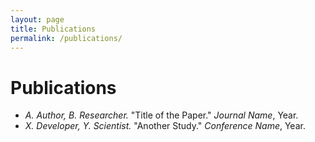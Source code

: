 ```yaml
---
layout: page
title: Publications
permalink: /publications/
---
```


# Publications

- *A. Author, B. Researcher.* "Title of the Paper." *Journal Name*, Year.  
- *X. Developer, Y. Scientist.* "Another Study." *Conference Name*, Year.
